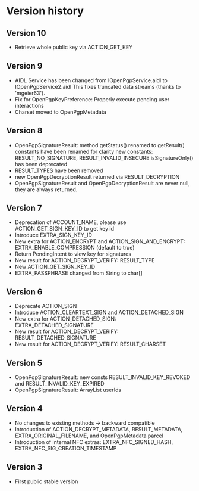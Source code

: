 # Version history

## Version 10

- Retrieve whole public key via ACTION_GET_KEY

## Version 9

- AIDL Service has been changed from IOpenPgpService.aidl to IOpenPgpService2.aidl
  This fixes truncated data streams (thanks to 'mgeier63').
- Fix for OpenPgpKeyPreference: Properly execute pending user interactions
- Charset moved to OpenPgpMetadata

## Version 8

- OpenPgpSignatureResult:
  method getStatus() renamed to getResult()
  constants have been renamed for clarity
  new constants: RESULT_NO_SIGNATURE, RESULT_INVALID_INSECURE
  isSignatureOnly() has been deprecated
- RESULT_TYPES have been removed
- new OpenPgpDecryptionResult returned via RESULT_DECRYPTION
- OpenPgpSignatureResult and OpenPgpDecryptionResult are never null, they are always returned.

## Version 7

- Deprecation of ACCOUNT_NAME, please use ACTION_GET_SIGN_KEY_ID to get key id
- Introduce EXTRA_SIGN_KEY_ID
- New extra for ACTION_ENCRYPT and ACTION_SIGN_AND_ENCRYPT: EXTRA_ENABLE_COMPRESSION (default to true)
- Return PendingIntent to view key for signatures
- New result for ACTION_DECRYPT_VERIFY: RESULT_TYPE
- New ACTION_GET_SIGN_KEY_ID
- EXTRA_PASSPHRASE changed from String to char[]

## Version 6

- Deprecate ACTION_SIGN
- Introduce ACTION_CLEARTEXT_SIGN and ACTION_DETACHED_SIGN
- New extra for ACTION_DETACHED_SIGN: EXTRA_DETACHED_SIGNATURE
- New result for ACTION_DECRYPT_VERIFY: RESULT_DETACHED_SIGNATURE
- New result for ACTION_DECRYPT_VERIFY: RESULT_CHARSET

## Version 5

- OpenPgpSignatureResult: new consts RESULT_INVALID_KEY_REVOKED and RESULT_INVALID_KEY_EXPIRED
- OpenPgpSignatureResult: ArrayList<String> userIds

## Version 4

- No changes to existing methods -> backward compatible
- Introduction of ACTION_DECRYPT_METADATA, RESULT_METADATA, EXTRA_ORIGINAL_FILENAME, and OpenPgpMetadata parcel
- Introduction of internal NFC extras: EXTRA_NFC_SIGNED_HASH, EXTRA_NFC_SIG_CREATION_TIMESTAMP

## Version 3

- First public stable version
